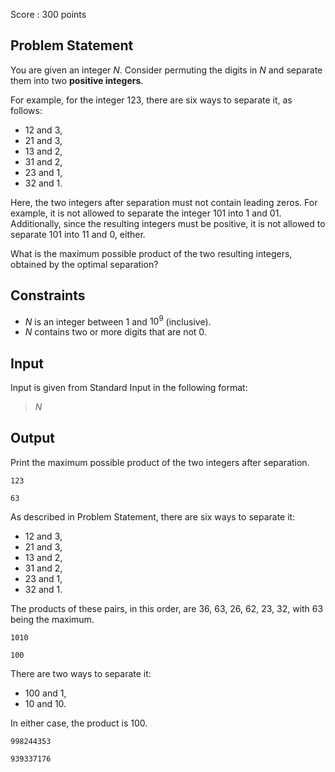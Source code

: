 Score : $300$ points

## Problem Statement

You are given an integer $N$. Consider permuting the digits in $N$ and separate them into two **positive integers**.

For example, for the integer $123$, there are six ways to separate it, as follows:

- $12$ and $3$,
- $21$ and $3$,
- $13$ and $2$,
- $31$ and $2$,
- $23$ and $1$,
- $32$ and $1$.

Here, the two integers after separation must not contain leading zeros. For example, it is not allowed to separate the integer $101$ into $1$ and $01$. Additionally, since the resulting integers must be positive, it is not allowed to separate $101$ into $11$ and $0$, either.

What is the maximum possible product of the two resulting integers, obtained by the optimal separation?

## Constraints

- $N$ is an integer between $1$ and $10^9$ (inclusive).
- $N$ contains two or more digits that are not $0$.

## Input

Input is given from Standard Input in the following format:

> $N$

## Output

Print the maximum possible product of the two integers after separation.

```input1
123
```

```output1
63
```

As described in Problem Statement, there are six ways to separate it:

- $12$ and $3$,
- $21$ and $3$,
- $13$ and $2$,
- $31$ and $2$,
- $23$ and $1$,
- $32$ and $1$.

The products of these pairs, in this order, are $36$, $63$, $26$, $62$, $23$, $32$, with $63$ being the maximum.

```input2
1010
```

```output2
100
```

There are two ways to separate it:

- $100$ and $1$,
- $10$ and $10$.

In either case, the product is $100$.

```input3
998244353
```

```output3
939337176
```